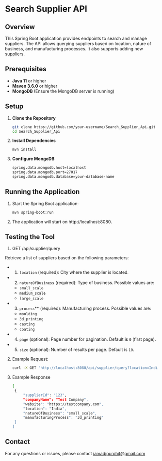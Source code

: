 # Search Supplier API

## Overview

This Spring Boot application provides endpoints to search and manage suppliers. The API allows querying suppliers based on location, nature of business, and manufacturing processes. It also supports adding new suppliers.

## Prerequisites

- **Java 11** or higher
- **Maven 3.6.0** or higher
- **MongoDB** (Ensure the MongoDB server is running)

## Setup

1. **Clone the Repository**

   ```bash
   git clone https://github.com/your-username/Search_Supplier_Api.git
   cd Search_Supplier_Api

2. **Install Dependencies**
    ```bash
    mvn install

3. **Configure MongoDB**
   ```bash
   spring.data.mongodb.host=localhost
   spring.data.mongodb.port=27017
   spring.data.mongodb.database=your-database-name

## Running the Application
1. Start the Spring Boot application:
   ```bash
   mvn spring-boot:run
2. The application will start on http://localhost:8080.

## Testing the Tool
1. GET /api/supplier/query

Retrieve a list of suppliers based on the following parameters:

- 1. `location` (required): City where the supplier is located.
- 2. `natureOfBusiness` (required): Type of business. Possible values are:
  - `small_scale`
  - `medium_scale`
  - `large_scale`
- 3. `process`** (required): Manufacturing process. Possible values are:
  - `moulding`
  - `3d_printing`
  - `casting`
  - `coating`
- 4. `page` (optional): Page number for pagination. Default is `0` (first page).
- 5. `size` (optional): Number of results per page. Default is `10`.

2. Example Request:

   ```bash
   curl -X GET "http://localhost:8080/api/supplier/query?location=India&natureOfBusiness=small_scale&process=3d_printing&page=1&size=5"

3. Example Response
   ```bash
   [
    {
        "supplierId": "123",
        "companyName": "Test Company",
        "website": "https://testcompany.com",
        "location": "India",
        "natureOfBusiness": "small_scale",
        "manufacturingProcess": "3d_printing"
    }
   ]

## Contact
 For any questions or issues, please contact iamadipurohit@gmail.com

      
